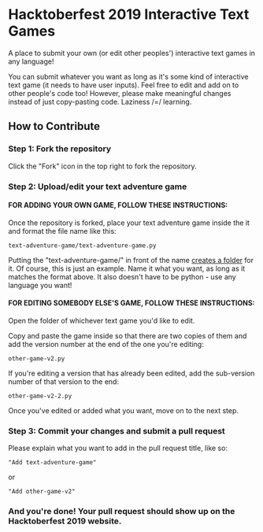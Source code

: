 # Hacktoberfest 2019 Interactive Text Games
A place to submit your own (or edit other peoples') interactive text games in any language!

You can submit whatever you want as long as it's some kind of interactive text game (it needs to have user inputs).
Feel free to edit and add on to other people's code too! However, please make meaningful changes instead of just copy-pasting code. Laziness /=/ learning.

## How to Contribute


### Step 1: Fork the repository

Click the "Fork" icon in the top right to fork the repository.



### Step 2: Upload/edit your text adventure game

#### FOR ADDING YOUR OWN GAME, FOLLOW THESE INSTRUCTIONS:

Once the repository is forked, place your text adventure game inside the it and format the file name like this:

`text-adventure-game/text-adventure-game.py` 

Putting the "text-adventure-game/" in front of the name [creates a folder](https://camo.githubusercontent.com/29f2fd0f075716239c61d9cd7dd58c5b02ca297a/687474703a2f2f692e737461636b2e696d6775722e636f6d2f3949666d6a2e676966) for it.
Of course, this is just an example. Name it what you want, as long as it matches the format above. It also doesn't have to be python - use any language you want!


#### FOR EDITING SOMEBODY ELSE'S GAME, FOLLOW THESE INSTRUCTIONS:

Open the folder of whichever text game you'd like to edit.

Copy and paste the game inside so that there are two copies of them and add the version number at the end of the one you're editing:

`other-game-v2.py`

If you're editing a version that has already been edited, add the sub-version number of that version to the end:

`other-game-v2-2.py`

Once you've edited or added what you want, move on to the next step.



### Step 3: Commit your changes and submit a pull request

Please explain what you want to add in the pull request title, like so:

`"Add text-adventure-game"`

or

`"Add other-game-v2"`

### And you're done! Your pull request should show up on the Hacktoberfest 2019 website.
